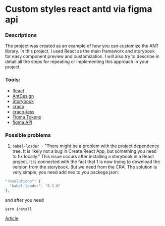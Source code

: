# Custom styles react antd via figma api

### Descriptions
The project was created as an example of how you can customize the ANT library. In this project, I used React as the main framework and storybook for easy component preview and customization. I will also try to describe in detail all the steps for repeating or implementing this approach in your project.

### Tools:
* [React](https://reactjs.org/)
* [AntDesign](https://ant.design/)
* [Storybook](https://storybook.js.org/)
* [craco](https://www.npmjs.com/package/@craco/craco)
* [craco-less](https://www.npmjs.com/package/craco-less)
* [Figma Tokens](https://www.figma.com/community/plugin/843461159747178978/Figma-Tokens)
* [figma API](https://www.figma.com/developers/api)

### Possible problems
1) `babel-loader `- "There might be a problem with the project dependency tree.
It is likely not a bug in Create React App, but something you need to fix locally." This issue occurs after installing a storybook in a React project. It is connected with the fact that 1 is now trying to download the version from the storybook. But we need from the CRA. The solution is very simple, you need add nex to you packege.json:

```js
"resolutions": {
  "babel-loader": "8.1.0"
},
```

and after you need

```
yarn install
```
[Article](https://stackoverflow.com/questions/65280848/yarn-build-babel-loader-issues-with-storybook)

